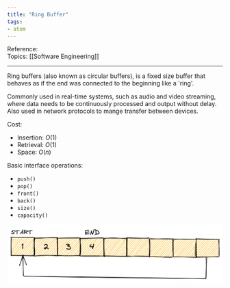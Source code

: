```yaml
---
title: "Ring Buffer"
tags:
- atom
---
```

Reference:  
Topics: [[Software Engineering]]  

---

Ring buffers (also known as circular buffers), is a fixed size buffer that
behaves as if the end was connected to the beginning like a 'ring'.

Commonly used in real-time systems, such as audio and video streaming,
where data needs to be continuously processed and output without delay.
Also used in network protocols to mange transfer between devices.

Cost:
- Insertion: $O(1)$
- Retrieval: $O(1)$
- Space: $O(n)$

Basic interface operations:
- `push()`
- `pop()`
- `front()`
- `back()`
- `size()`
- `capacity()`

![ringbuffer](attachments/ringbuffer.png)